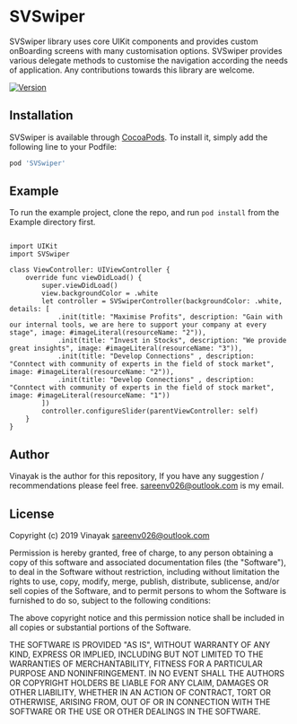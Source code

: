 # SVSwiper

SVSwiper library uses core UIKit components and provides custom onBoarding screens with many customisation options. SVSwiper provides various delegate methods to customise the navigation according the needs of application. Any contributions towards this library are welcome. 

[![Version](https://img.shields.io/cocoapods/v/SVSwiper.svg?style=flat)](https://cocoapods.org/pods/SVSwiper)


## Installation

SVSwiper is available through [CocoaPods](https://cocoapods.org). To install
it, simply add the following line to your Podfile:

```ruby
pod 'SVSwiper'
```


## Example

To run the example project, clone the repo, and run `pod install` from the Example directory first.

```

import UIKit
import SVSwiper

class ViewController: UIViewController {
    override func viewDidLoad() {
        super.viewDidLoad()
        view.backgroundColor = .white
        let controller = SVSwiperController(backgroundColor: .white, details: [
            .init(title: "Maximise Profits", description: "Gain with our internal tools, we are here to support your company at every stage", image: #imageLiteral(resourceName: "2")),
            .init(title: "Invest in Stocks", description: "We provide great insights", image: #imageLiteral(resourceName: "3")),
            .init(title: "Develop Connections" , description: "Conntect with community of experts in the field of stock market", image: #imageLiteral(resourceName: "2")),
            .init(title: "Develop Connections" , description: "Conntect with community of experts in the field of stock market", image: #imageLiteral(resourceName: "1"))
        ])
        controller.configureSlider(parentViewController: self)
    }
}

```

## Author

Vinayak is the author for this repository, If you have any suggestion / recommendations please feel free. sareenv026@outlook.com is my email. 

## License


Copyright (c) 2019 Vinayak <sareenv026@outlook.com>

Permission is hereby granted, free of charge, to any person obtaining a copy
of this software and associated documentation files (the "Software"), to deal
in the Software without restriction, including without limitation the rights
to use, copy, modify, merge, publish, distribute, sublicense, and/or sell
copies of the Software, and to permit persons to whom the Software is
furnished to do so, subject to the following conditions:

The above copyright notice and this permission notice shall be included in
all copies or substantial portions of the Software.

THE SOFTWARE IS PROVIDED "AS IS", WITHOUT WARRANTY OF ANY KIND, EXPRESS OR
IMPLIED, INCLUDING BUT NOT LIMITED TO THE WARRANTIES OF MERCHANTABILITY,
FITNESS FOR A PARTICULAR PURPOSE AND NONINFRINGEMENT. IN NO EVENT SHALL THE
AUTHORS OR COPYRIGHT HOLDERS BE LIABLE FOR ANY CLAIM, DAMAGES OR OTHER
LIABILITY, WHETHER IN AN ACTION OF CONTRACT, TORT OR OTHERWISE, ARISING FROM,
OUT OF OR IN CONNECTION WITH THE SOFTWARE OR THE USE OR OTHER DEALINGS IN
THE SOFTWARE.

